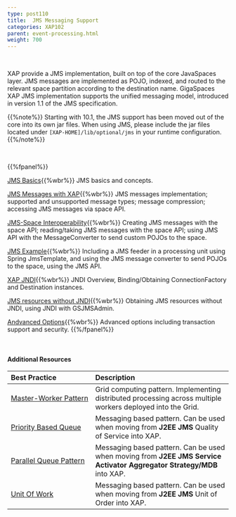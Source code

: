 ```yaml
---
type: post110
title:  JMS Messaging Support
categories: XAP102
parent: event-processing.html
weight: 700
---
```


<br>

XAP provide a JMS implementation, built on top of the core JavaSpaces layer. JMS messages are implemented as POJO, indexed, and routed to the relevant space partition according to the destination name. GigaSpaces XAP JMS implementation supports the unified messaging model, introduced in version 1.1 of the JMS specification.


{{%note%}}
Starting with 10.1, the JMS support has been moved out of the core into its own jar files. When using JMS, please include the jar files located under `[XAP-HOME]/lib/optional/jms`
in your runtime configuration.
{{%/note%}}

<br>


{{%fpanel%}}

[JMS Basics](./jms-api-basic-usage.html){{%wbr%}}
JMS basics and concepts.

[JMS Messages with XAP](./jms-messages-in-gigaspaces.html){{%wbr%}}
JMS messages implementation; supported and unsupported message types; message compression; accessing JMS messages via space API.

[JMS-Space Interoperability](./jms-space-interoperability.html){{%wbr%}}
Creating JMS messages with the space API; reading/taking JMS messages with the space API; using JMS API with the MessageConverter to send custom POJOs to the space.

[JMS Example](./jms-with-openspaces-example.html){{%wbr%}}
Including a JMS feeder in a processing unit using Spring JmsTemplate, and using the JMS message converter to send POJOs to the space, using the JMS API.

[XAP JNDI](./jms-with-gigaspaces-jndi.html){{%wbr%}}
JNDI Overview, Binding/Obtaining ConnectionFactory and Destination instances.

[JMS resources without JNDI](./jms-with-gsjmsadmin.html){{%wbr%}}
Obtaining JMS resources without JNDI, using JNDI with GSJMSAdmin.

[Andvanced Options](./jms-advanced.html){{%wbr%}}
Advanced options including transaction support and security.
{{%/fpanel%}}

<br>


#### Additional Resources


| Best Practice | Description|
|:--------------|:-----------|
|[<nobr>Master-Worker Pattern</nobr>](/sbp/master-worker-pattern.html)| Grid computing pattern. Implementing distributed processing across multiple workers deployed into the Grid. |
|[Priority Based Queue](/sbp/priority-based-queue.html)|Messaging based pattern. Can be used when moving from **J2EE JMS** Quality of Service into XAP.|
|[Parallel Queue Pattern](/sbp/parallel-queue-pattern.html)|Messaging based pattern. Can be used when moving from **J2EE JMS Service Activator Aggregator Strategy/MDB** into XAP.|
|[Unit Of Work](/sbp/unit-of-work.html)|Messaging based pattern. Can be used when moving from **J2EE JMS** Unit of Order into XAP.|

